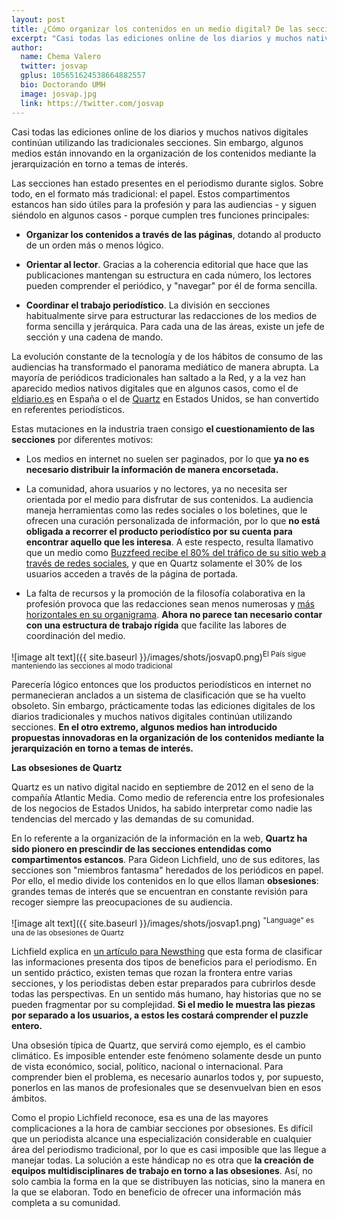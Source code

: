```yaml
---
layout: post
title: ¿Cómo organizar los contenidos en un medio digital? De las secciones a las "obsesiones"
excerpt: "Casi todas las ediciones online de los diarios y muchos nativos digitales continúan utilizando las tradicionales secciones. Sin embargo, algunos medios están innovando en la organización de los contenidos mediante la jerarquización en torno a temas de interés."
author:
  name: Chema Valero
  twitter: josvap
  gplus: 105651624538664882557 
  bio: Doctorando UMH
  image: josvap.jpg
  link: https://twitter.com/josvap
---
```

Casi todas las ediciones online de los diarios y muchos nativos digitales continúan utilizando las tradicionales secciones. Sin embargo, algunos medios están innovando en la organización de los contenidos mediante la jerarquización en torno a temas de interés.

Las secciones han estado presentes en el periodismo durante siglos. Sobre todo, en el formato más tradicional: el papel. Estos compartimentos estancos han sido útiles para la profesión y para las audiencias - y siguen siéndolo en algunos casos - porque cumplen tres funciones principales:

* **Organizar los contenidos a través de las páginas**, dotando al producto de un orden más o menos lógico.

* **Orientar al lector**. Gracias a la coherencia editorial que hace que las publicaciones mantengan su estructura en cada número, los lectores pueden comprender el periódico, y "navegar" por él de forma sencilla.

* **Coordinar el trabajo periodístico**. La división en secciones habitualmente sirve para estructurar las redacciones de los medios de forma sencilla y jerárquica. Para cada una de las áreas, existe un jefe de sección y una cadena de mando.

La evolución constante de la tecnología y de los hábitos de consumo de las audiencias ha transformado el panorama mediático de manera abrupta. La mayoría de periódicos tradicionales han saltado a la Red, y a la vez han aparecido medios nativos digitales que en algunos casos, como el de [eldiario.es](http://www.eldiario.es/) en España o el de [Quartz](http://qz.com/) en Estados Unidos, se han convertido en referentes periodísticos. 

Estas mutaciones en la industria traen consigo **el cuestionamiento de las secciones** por diferentes motivos:

* Los medios en internet no suelen ser paginados, por lo que **ya no es necesario distribuir la información de manera encorsetada.**

* La comunidad, ahora usuarios y no lectores, ya no necesita ser orientada por el medio para disfrutar de sus contenidos. La audiencia maneja herramientas como las redes sociales o los boletines, que le ofrecen una curación personalizada de información, por lo que **no está obligada a recorrer el producto periodístico por su cuenta para encontrar aquello que les interesa**. A este respecto, resulta llamativo que un medio como [Buzzfeed recibe el 80% del tráfico de su sitio web a través de redes sociales](http://www.inma.org/blogs/research/post.cfm/report-80-of-buzzfeed-traffic-driven-by-social-media), y que en Quartz solamente el 30% de los usuarios acceden a través de la página de portada. 

* La falta de recursos y la promoción de la filosofía colaborativa en la profesión provoca que las redacciones sean menos numerosas y [más horizontales en su organigrama](http://mip.umh.es/blog/2015/11/08/pistas-mejorar-organizacion-redacciones/). **Ahora no parece tan necesario contar con una estructura de trabajo rígida** que facilite las labores de coordinación del medio.

![image alt text]({{ site.baseurl }}/images/shots/josvap0.png)<sup>El País sigue manteniendo las secciones al modo tradicional

Parecería lógico entonces que los productos periodísticos en internet no permanecieran anclados a un sistema de clasificación que se ha vuelto obsoleto. Sin embargo, prácticamente todas las ediciones digitales de los diarios tradicionales y muchos nativos digitales continúan utilizando secciones. **En el otro extremo, algunos medios han introducido propuestas innovadoras en la organización de los contenidos mediante la jerarquización en torno a temas de interés.** 

**Las obsesiones de Quartz**

Quartz es un nativo digital nacido en septiembre de 2012 en el seno de la compañía Atlantic Media. Como medio de referencia entre los profesionales de los negocios de Estados Unidos, ha sabido interpretar como nadie las tendencias del mercado y las demandas de su comunidad. 

En lo referente a la organización de la información en la web, **Quartz ha sido pionero en prescindir de las secciones entendidas como compartimentos estancos**. Para Gideon Lichfield, uno de sus editores, las secciones son "miembros fantasma" heredados de los periódicos en papel. Por ello, el medio divide los contenidos en lo que ellos llaman **obsesiones**: grandes temas de interés que se encuentran en constante revisión para recoger siempre las preocupaciones de su audiencia.

![image alt text]({{ site.baseurl }}/images/shots/josvap1.png)
<sup>"Language" es una de las obsesiones de Quartz


Lichfield explica en [un artículo para Newsthing](https://newsthing.net/2012/09/16/quartz-obsessions-phenomenology-of-news/) que esta forma de clasificar las informaciones presenta dos tipos de beneficios para el periodismo. En un sentido práctico, existen temas que rozan la frontera entre varias secciones, y los periodistas deben estar preparados para cubrirlos desde todas las perspectivas. En un sentido más humano, hay historias que no se pueden fragmentar por su complejidad. **Si el medio le muestra las piezas por separado a los usuarios, a estos les costará comprender el puzzle entero.**

Una obsesión típica de Quartz, que servirá como ejemplo, es el cambio climático. Es imposible entender este fenómeno solamente desde un punto de vista económico, social, político, nacional o internacional. Para comprender bien el problema, es necesario aunarlos todos y, por supuesto, ponerlos en las manos de profesionales que se desenvuelvan bien en esos ámbitos.

Como el propio Lichfield reconoce, esa es una de las mayores complicaciones a la hora de cambiar secciones por obsesiones. Es difícil que un periodista alcance una especialización considerable en cualquier área del periodismo tradicional, por lo que es casi imposible que las llegue a manejar todas. La solución a este hándicap no es otra que **la creación de equipos multidisciplinares de trabajo en torno a las obsesiones**. Así, no solo cambia la forma en la que se distribuyen las noticias, sino la manera en la que se elaboran. Todo en beneficio de ofrecer una información más completa a su comunidad.

